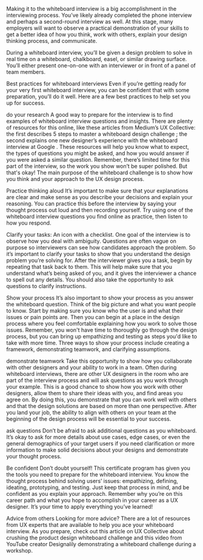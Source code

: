 Making it to the whiteboard interview is a big accomplishment in the interviewing process. You’ve likely already completed the phone interview and perhaps a second-round interview as well. At this stage, many employers will want to observe a practical demonstration of your skills to get a better idea of how you think, work with others, explain your design thinking process, and communicate.

During a whiteboard interview, you’ll be given a design problem to solve in real time on a whiteboard, chalkboard, easel, or similar drawing surface. You’ll either present one-on-one with an interviewer or in front of a panel of team members. 

Best practices for whiteboard interviews
Even if you’re getting ready for your very first whiteboard interview, you can be confident that with some preparation, you’ll do it well. Here are a few best practices to help set you up for success.

do your research
A good way to prepare for the interview is to find examples of whiteboard interview questions and insights. There are plenty of resources for this online, like these articles from Medium’s UX Collective: the first describes 
5 steps to master a whiteboard design challenge
; the second explains one new designer’s experience with the 
whiteboard interview at Google
. These resources will help you know what to expect, the types of questions you might be asked, and how you would answer if you were asked a similar question. Remember, there’s limited time for this part of the interview, so the work you show won’t be super polished. But that's okay! The main purpose of the whiteboard challenge is to show how you think and your approach to the UX design process.

Practice thinking aloud
It’s important to make sure that your explanations are clear and make sense as you describe your decisions and explain your reasoning. You can practice this before the interview by saying your thought process out loud and then recording yourself. Try using one of the whiteboard interview questions you find online as practice, then listen to how you respond.

Clarify your tasks: An icon with a checklist.
One goal of the interview is to observe how you deal with ambiguity. Questions are often vague on purpose so interviewers can see how candidates approach the problem. So it’s important to clarify your tasks to show that you understand the design problem you’re solving for. After the interviewer gives you a task, begin by repeating that task back to them. This will help make sure that you understand what’s being asked of you, and it gives the interviewer a chance to spell out any details. You should also take the opportunity to ask questions to clarify instructions. 

Show your process
It’s also important to show your process as you answer the whiteboard question. Think of the big picture and what you want people to know. Start by making sure you know who the user is and what their issues or pain points are. Then you can begin at a place in the design process where you feel comfortable explaining how you work to solve those issues. Remember, you won't have time to thoroughly go through the design process, but you can bring up empathizing and testing as steps you'd like to take with more time. Three ways to show your process include creating a framework, demonstrating teamwork, and clarifying assumptions.

demonstrate teamwork
Take this opportunity to show how you collaborate with other designers and your ability to work in a team. Often during whiteboard interviews, there are other UX designers in the room who are part of the interview process and will ask questions as you work through your example. This is a good chance to show how you work with other designers, allow them to share their ideas with you, and find areas you agree on. By doing this, you demonstrate that you can work well with others and that the design solutions are based on more than one perspective. After you land your job, the ability to align with others on your team at the beginning of the design process will be essential to your success.

ask questions
Don’t be afraid to ask additional questions as you whiteboard. It’s okay to ask for more details about use cases, edge cases, or even the general demographics of your target users if you need clarification or more information to make solid decisions about your designs and demonstrate your thought process.

Be confident
Don’t doubt yourself! This certificate program has given you the tools you need to prepare for the whiteboard interview. You know the thought process behind solving users’ issues: empathizing, defining, ideating, prototyping, and testing. Just keep that process in mind, and be confident as you explain your approach. Remember why you’re on this career path and what you hope to accomplish in your career as a UX designer. It’s your time to apply everything you’ve learned!

Advice from others 
Looking for more advice? There are a lot of resources from UX experts that are available to help you ace your whiteboard interview. As you prepare, check out this article on UX Collective about 
crushing the product design whiteboard challenge
 and this video from YouTube creator Designalily 
demonstrating a whiteboard challenge during a workshop. 


